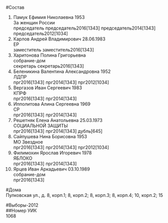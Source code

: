 #Состав  
1. Памук Ефимия Николаевна 1953  
    За женщин России  
    председатель председатель2016[1343] председатель2014[1343] председатель2012[1034]  
2. Карлов Андрей Владимирович 28.06.1983  
    ЕР  
    заместитель заместитель2016[1343]  
3. Харитонова Полина Григорьевна  
    собрание-дом  
    секретарь секретарь2016[1343]  
4. Беленикина Валентина Александровна 1952  
    ЛДПР  
    прг2016[1343] прг2014[1343] прг2012[1034]  
5. Вергазов Иван Сергеевич 1983  
    КПРФ  
    прг2016[1343] прг2014[1343]  
6. Ипполитова Алина Сергеевна 1969  
    СР  
    прг2016[1343] прг2014[1343]  
7. Решетняк Елена Анатольевна 25.03.1973  
    СОЦИАЛЬНОЙ ЗАЩИТЫ  
    прг2016[1343] прг2014[1343] дубль[645]  
8. Сайпушева Нина Борисовна 1953  
    МО Звездное  
    прг2016[1343] прг2014[1343] прг2012[1034]  
9. Филимохин Ярослав Игоревич 1978  
    ЯБЛОКО  
    прг2016[1343] прг2014[1343]  
10. Ярцев Иван Аркадьевич 03.10.1989  
    собрание-дом  
    прг2016[1343]  
  
#Дома  
Пулковская ул., д. 8, корп.1; 8, корп.2; 8, корп.З; 8, корп.4; 10, корп.2; 15  
  
#Выборы-2012  
##Номер УИК  
1068  
